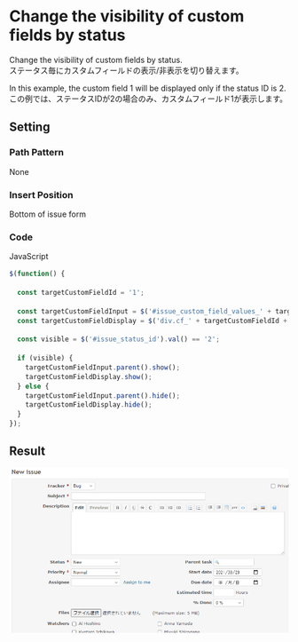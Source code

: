 # Change the visibility of custom fields by status

Change the visibility of custom fields by status.  
ステータス毎にカスタムフィールドの表示/非表示を切り替えます。

In this example, the custom field 1 will be displayed only if the status ID is 2.  
この例では、ステータスIDが2の場合のみ、カスタムフィールド1が表示します。

## Setting

### Path Pattern

None

### Insert Position

Bottom of issue form
<!-- 
Head of all pages
Bottom of issue form
Bottom of issue detail
Bottom of all pages
-->

### Code

JavaScript
<!--
JavaScript
CSS
HTML
-->

```javascript
$(function() {

  const targetCustomFieldId = '1';

  const targetCustomFieldInput = $('#issue_custom_field_values_' + targetCustomFieldId);
  const targetCustomFieldDisplay = $('div.cf_' + targetCustomFieldId + '.attribute');

  const visible = $('#issue_status_id').val() == '2';

  if (visible) {
    targetCustomFieldInput.parent().show();
    targetCustomFieldDisplay.show();
  } else {
    targetCustomFieldInput.parent().hide();
    targetCustomFieldDisplay.hide();
  }
});
```

## Result

![result](./result.gif)
